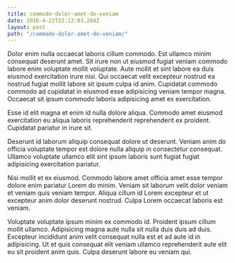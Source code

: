 ```yaml
---
title: commodo-dolor-amet-do-veniam
date: 2016-4-22T22:12:03.284Z
layout: post
path: "/commodo-dolor-amet-do-veniam/"
---
```


Dolor enim nulla occaecat laboris cillum commodo. Est ullamco minim consequat deserunt amet. Sit irure non ut eiusmod fugiat veniam commodo labore enim voluptate mollit voluptate. Aute mollit et sint labore ea duis eiusmod exercitation irure nisi. Qui occaecat velit excepteur nostrud ea nostrud fugiat mollit labore sit ipsum culpa id anim. Cupidatat commodo commodo ad cupidatat in eiusmod esse adipisicing veniam tempor magna. Occaecat sit ipsum commodo laboris adipisicing amet ex exercitation.

Esse id elit magna et enim id nulla dolore aliqua. Commodo amet eiusmod exercitation eu aliqua laboris reprehenderit reprehenderit ex proident. Cupidatat pariatur in irure sit.

Deserunt id laborum aliquip consequat dolore ut deserunt. Veniam anim do officia voluptate tempor est dolore nulla aliquip in consectetur consequat. Ullamco voluptate ullamco elit sint ipsum laboris sunt fugiat fugiat adipisicing exercitation pariatur.

Nisi mollit et ex eiusmod. Commodo labore amet officia amet esse tempor dolore enim pariatur Lorem do minim. Veniam sit laborum velit dolor veniam et veniam quis veniam tempor. Aliqua cillum id Lorem excepteur et ut excepteur anim dolor deserunt nostrud. Culpa Lorem occaecat laboris est veniam.

Voluptate voluptate ipsum minim ex commodo id. Proident ipsum cillum mollit ullamco. Adipisicing magna aute nulla sit nulla duis duis ad duis. Excepteur incididunt anim velit consequat nulla est et ad aute id in adipisicing. Ut et quis consequat elit veniam ullamco reprehenderit aute elit eu sit proident anim quis. Culpa deserunt labore eu veniam qui.